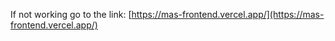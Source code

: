 If not working go to the link:
[https://mas-frontend.vercel.app/](https://mas-frontend.vercel.app/)
